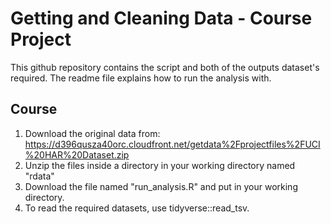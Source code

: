 


# Getting and Cleaning Data - Course Project

   This github repository contains the script and both of the outputs dataset's required. The readme file explains how to run the analysis with.

## Course

   1. Download the original data from: <https://d396qusza40orc.cloudfront.net/getdata%2Fprojectfiles%2FUCI%20HAR%20Dataset.zip> 
   2. Unzip the files inside a directory in your working directory named "rdata"
   3. Download the file named "run_analysis.R" and put in your working directory. 
   4. To read the required datasets, use tidyverse::read_tsv.
   
   
